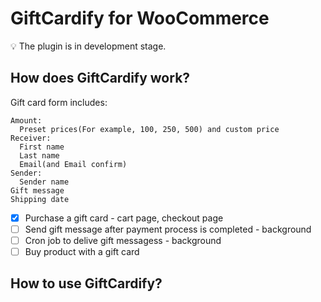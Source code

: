 # GiftCardify for WooCommerce

💡 The plugin is in development stage.

## How does GiftCardify work?

Gift card form includes:
```
Amount:
  Preset prices(For example, 100, 250, 500) and custom price
Receiver:
  First name
  Last name
  Email(and Email confirm)
Sender:
  Sender name
Gift message
Shipping date
```

- [x] Purchase a gift card - cart page, checkout page
- [ ] Send gift message after payment process is completed - background
- [ ] Cron job to delive gift messagess - background
- [ ] Buy product with a gift card

## How to use GiftCardify?
